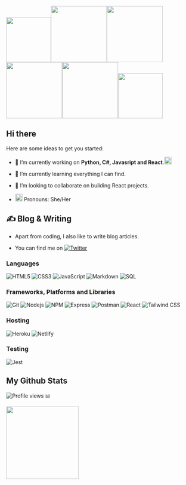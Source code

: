 
<!-- ![logo-3](https://user-images.githubusercontent.com/64293182/168727758-38691b7d-a4cb-48eb-972d-3b2aac5a8e2d.png) -->
<img src="https://user-images.githubusercontent.com/64293182/168727758-38691b7d-a4cb-48eb-972d-3b2aac5a8e2d.png" width="120px"><img src="https://user-images.githubusercontent.com/64293182/168728228-e4b491f3-ca4a-4fc7-ae29-d7e6db1a14c6.png" width="150px"><img src="https://user-images.githubusercontent.com/64293182/168728385-81627654-6df6-46f0-8309-8876ffe561d9.png"  width="150px"><img src="https://user-images.githubusercontent.com/64293182/168728228-e4b491f3-ca4a-4fc7-ae29-d7e6db1a14c6.png" width="150px"><img src="https://user-images.githubusercontent.com/64293182/168728385-81627654-6df6-46f0-8309-8876ffe561d9.png"  width="150px"><img src="https://user-images.githubusercontent.com/64293182/168727758-38691b7d-a4cb-48eb-972d-3b2aac5a8e2d.png" width="120px">




<!-- ![Header](https://encrypted-tbn0.gstatic.com/images?q=tbn:ANd9GcQR32rROtaJRrXuQMtgUD42IyJ9SdZ1C8w3eg&usqp=CAU){ width=50% } -->
<!-- <img src="https://encrypted-tbn0.gstatic.com/images?q=tbn:ANd9GcQR32rROtaJRrXuQMtgUD42IyJ9SdZ1C8w3eg&usqp=CAU" width="850" height="15"> -->

## Hi there 
<!-- <img src="https://media4.giphy.com/media/3nbbQlUpGDdgA/giphy.gif?cid=ecf05e4772swec1049uxgqay1gxou4j3oe8rl0sfz8s8w3jn&rid=giphy.gif&ct=g" width="1px"> -->


Here are some ideas to get you started:

- 🔭 I’m currently working on **Python, C#, Javasript and React**.<img src="https://media1.giphy.com/media/doGFPZKZBRWta/200w.webp?cid=ecf05e47gy3emj38iakav7zrguhfagu7wxlqy897qu2jat5p&rid=200w.webp&ct=g" width="20px">

- 🌱 I’m currently learning everything I can find.
- 👯 I’m looking to collaborate on building React projects.
- <img src="https://media4.giphy.com/media/STlF2GH4HbeZAAXlq5/200w.webp?cid=ecf05e479dl0c8ih2eweb9rr5nabnc0vfauvy9aldl4pvtr8&rid=200w.webp&ct=g" width="20px"> Pronouns: She/Her 


## ✍️ Blog & Writing
- Apart from coding, I also like to write blog articles.
<!-- Actual text -->

- You can find me on [![Twitter][1.2]][1]
<!-- , or on [![LinkedIn][3.2]][3]. -->
<!-- Icons -->
[1.2]: http://i.imgur.com/wWzX9uB.png (twitter icon without padding)

<!-- Links to your social media accounts -->

[1]: https://twitter.com/happySarahss


### Languages
![HTML5](https://img.shields.io/badge/HTML5-E34F26?style=for-the-badge&logo=html5&logoColor=white)
![CSS3](https://img.shields.io/badge/CSS3-1572B6?style=for-the-badge&logo=css3&logoColor=white)
![JavaScript](https://img.shields.io/badge/JavaScript-323330?style=for-the-badge&logo=javascript&logoColor=F7DF1E)
![Markdown](https://img.shields.io/badge/Markdown-000000?style=for-the-badge&logo=markdown&logoColor=white)
![SQL](https://img.shields.io/badge/PostgreSQL-blue?style=for-the-badge&logo=postgresql&logoColor=white)

### Frameworks, Platforms and Libraries
![Git](https://img.shields.io/badge/git-%23F05033.svg?style=for-the-badge&logo=git&logoColor=white)
![Nodejs](https://img.shields.io/badge/Node.js-339933?style=for-the-badge&logo=nodedotjs&logoColor=white)
![NPM](https://img.shields.io/badge/npm-CB3837?style=for-the-badge&logo=npm&logoColor=white)
![Express](https://img.shields.io/badge/Express.js-404D59?style=for-the-badge)
![Postman](https://img.shields.io/badge/Postman-FF6C37?style=for-the-badge&logo=postman&logoColor=white)
![React](https://img.shields.io/badge/React-20232A?style=for-the-badge&logo=react&logoColor=61DAFB)
![Tailwind CSS](https://img.shields.io/badge/Tailwind-blue?style=for-the-badge&logo=tailwindcss&logoColor=white)

### Hosting
![Heroku](https://img.shields.io/badge/heroku-%23430098.svg?style=for-the-badge&logo=heroku&logoColor=white)
![Netlify](https://img.shields.io/badge/netlify-%23000000.svg?style=for-the-badge&logo=netlify&logoColor=#00C7B7)

### Testing
![Jest](https://img.shields.io/badge/-jest-%23C21325?style=for-the-badge&logo=jest&logoColor=white)

## My Github Stats 

![Profile views](https://gpvc.arturio.dev/sarahwangy) 📊


<!--  ![](https://github-readme-stats.vercel.app/api?username=sarahwangy&theme=cobalt&show_icons=true&count_private=true) -->
 <img src="https://github-readme-stats.vercel.app/api/top-langs/?username=sarahwangy&theme=cobalt" height="194px">


<!--  ![Top Langs](https://github-readme-stats.vercel.app/api/top-langs/?username=sarahwangy&theme=cobalt) -->




